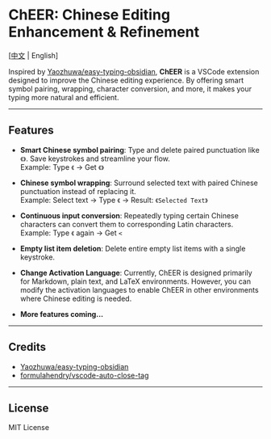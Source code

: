 # ChEER: Chinese Editing Enhancement & Refinement

[[中文](./README-ZH.md) | English]

Inspired by [Yaozhuwa/easy-typing-obsidian](https://github.com/Yaozhuwa/easy-typing-obsidian), **ChEER** is a VSCode extension designed to improve the Chinese editing experience. By offering smart symbol pairing, wrapping, character conversion, and more, it makes your typing more natural and efficient.

---

## Features

- **Smart Chinese symbol pairing**: Type and delete paired punctuation like `《》`. Save keystrokes and streamline your flow.  
  Example: Type `《` → Get `《》`

- **Chinese symbol wrapping**: Surround selected text with paired Chinese punctuation instead of replacing it.  
  Example: Select text → Type `《` → Result: `《Selected Text》`

- **Continuous input conversion**: Repeatedly typing certain Chinese characters can convert them to corresponding Latin characters.  
  Example: Type `《` again → Get `<`

- **Empty list item deletion**: Delete entire empty list items with a single keystroke.

- **Change Activation Language**: Currently, ChEER is designed primarily for Markdown, plain text, and LaTeX environments. 
 However, you can modify the activation languages to enable ChEER in other environments where Chinese editing is needed.

- **More features coming...**

---

## Credits

- [Yaozhuwa/easy-typing-obsidian](https://github.com/Yaozhuwa/easy-typing-obsidian)
- [formulahendry/vscode-auto-close-tag](https://github.com/formulahendry/vscode-auto-close-tag)

---

## License

MIT License
